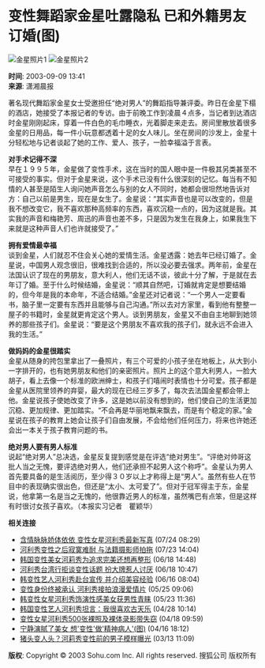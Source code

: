 # 变性舞蹈家金星吐露隐私 已和外籍男友订婚(图)

![金星照片1](https://photo.sohu.com/95/79/Img213007995.jpg)
![金星照片2](https://photo.sohu.com/96/79/Img213007996.jpg)

**时间**: 2003-09-09 13:41  
**来源**: 潇湘晨报  

著名现代舞蹈家金星女士受邀担任“绝对男人”的舞蹈指导兼评委。昨日在金星下榻的酒店，她接受了本报记者的专访。由于前晚工作到凌晨４点多，当记者到达酒店时金星刚刚起床，穿着一件白色的毛巾睡衣，光着脚走来走去。房间里散放着很多金星的日用品，每一件小玩意都透着十足的女人味儿。坐在房间的沙发上，金星十分轻松地与记者谈起了她的工作、爱人、孩子，一脸幸福溢于言表。

**对手术记得不深**  
早在１９９５年，金星做了变性手术，这在当时的国人眼中是一件极其另类甚至不可接受的事实。但对于金星来说，这个手术已没有什么很深刻的记忆。每当有不知情的人甚至是陌生人询问她声音怎么与别的女人不同时，她都会很坦然地告诉对方：自己以前是男生，现在是女生了。金星说：“其实声音也是可以改变的，但是我不想改变它，我不喜欢那种高频率的东西，喜欢沉稳一点的，因为这就是我。其实我的声音和梅艳芳、周迅的声音也差不多，只是因为发生在我身上，如果我生下来就是这种声音人们也许就接受了。”

**拥有爱情最幸福**  
谈到金星，人们就忍不住会关心她的爱情生活。金星透露：她去年已经订婚了。金星说，中国男人观念很旧，很难找到合适的，所以没必要去强求。两年前，金星在法国认识了现在的男朋友，意大利人，他们无话不谈，彼此十分了解，于是就在去年订了婚。至于什么时候结婚，金星说：“顺其自然吧，订婚就肯定是想要结婚的，但今年是我的本命年，不适合结婚。”金星还对记者说：“一个男人一定要看书，脑子里一定要有东西并且能够与自己沟通。”所以去对方家里，看到他有整整一屋子的书籍时，金星就更肯定这个男人。谈到男朋友，金星又不由自主地聊到她领养的那些孩子们。金星说：“要是这个男朋友不喜欢我的孩子们，就永远不会进入我的生活。”

**做妈妈的金星很踏实**  
金星从随身的挎包里拿出了一叠照片，有三个可爱的小孩子坐在地板上，从大到小一字排开的，也有她男朋友和他们的亲密照片。照片上的这个意大利男人，一脸大胡子，看上去像一个标准的欧洲绅士，和孩子们嘻闹时表情也十分可爱。孩子都是金星从医院里领养的弃婴，最大的现在已经三岁多了，每次去法国金星都会带上他。金星说孩子使她改变了许多，这是她以前没有想到的，他们使自己的生活更加沉稳、更加规律、更加踏实。“不会再是华丽地飘来飘去，而是有个稳定的家。”金星说在孩子的教育上她会让孩子们自由发展，不会给他们任何压力，将来也许她还会出一本关于孩子教育问题的书。

**绝对男人要有男人标准**  
说起“绝对男人”总决选，金星反复提到感觉是在评选“绝对男生”。“评绝对帅哥这批人当之无愧，要评选绝对男人，他们还承担不起男人这个称呼”。金星认为男人首先要具备的是生活阅历，至少得３０岁以上才称得上是“男人”。虽然有些人在节目中的表现确实很出色，但还是“太小、太可爱了”。但对于冠军得主于东，金星说，他拿第一名是当之无愧的，他很靠近男人的标准，虽然嘴巴有点笨，但是这样有时很讨女孩子喜欢。（本报实习记者　瞿颖华）

**相关连接**
- [含情脉脉娇体依依 变性女星河利秀最新写真](https://yule.sohu.com/05/41/article211384105.shtml) (07/24 08:29)
- [河利秀变性之后寂寞难耐 与法籍摄影师拍拖](https://yule.sohu.com/41/01/article211380141.shtml) (07/23 14:04)
- [韩国变性美女河莉秀为追求完美还想再整形](https://yule.sohu.com/92/63/article210216392.shtml) (06/18 14:48)
- [河利秀台湾行拒谈变性话题 扮大牌惹人讨厌](https://yule.sohu.com/98/88/article210208898.shtml) (06/18 10:47)
- [韩变性艺人河利秀赴台宣传 并介绍美容经验](https://yule.sohu.com/17/21/article210142117.shtml) (06/16 08:04)
- [变性身份终被承认 河利秀接拍浪漫爱情片](https://yule.sohu.com/46/02/article209500246.shtml) (05/25 09:06)
- [韩变性女星河利秀饰演性感美女获男性青睐](https://yule.sohu.com/53/51/article209455153.shtml) (05/23 11:36)
- [韩国变性艺人河利秀坦言：我很喜欢古天乐](https://yule.sohu.com/77/05/article208870577.shtml) (04/28 10:14)
- [变性女星河利秀500张裸照及裸体录影带失窃](https://yule.sohu.com/98/58/article208585898.shtml) (04/18 09:59)
- [宁静演腻了美女 想'变性'做'精神病人'(图)](https://yule.sohu.com/46/60/article208546046.shtml) (04/16 18:12)
- [猪头变人头？河莉秀变性前的男子模样曝光](https://yule.sohu.com/95/07/article207060795.shtml) (03/13 11:09)

**版权**: Copyright © 2003 Sohu.com Inc. All rights reserved. 搜狐公司 版权所有